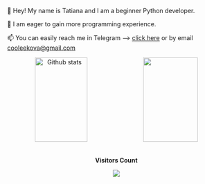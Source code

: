 

👋 Hey! My name is Tatiana and I am a beginner Python developer.

👀 I am eager to gain more programming experience. 

📫 You can easily reach me in Telegram --> [click here](https://t.me/cooleekova) or by email [cooleekova@gmail.com](mailto:cooleekova@gmail.com)

<div align="center">  
  <img width="49%" height="195px" src="https://github-readme-stats-sigma-five.vercel.app/api?username=cooleekova&show_icons=true&count_private=true&hide_border=true&title_color=b100cd&icon_color=b100cd&text_color=c9d1d9&bg_color=0d1117" alt="Github stats" /> 
  <img width="50%" height="195px" src="https://github-readme-stats-sigma-five.vercel.app/api/top-langs/?username=cooleekova&layout=compact&hide_border=true&title_color=b100cd&text_color=c9d1d9&bg_color=0d1117" />
</div>

<div align="center">
<br><p align="centre"><b>Visitors Count</b></p>  
<p align="center"><img align="center" src="https://profile-counter.glitch.me/{cooleekova}/count.svg" /></p> 
<br></div>




